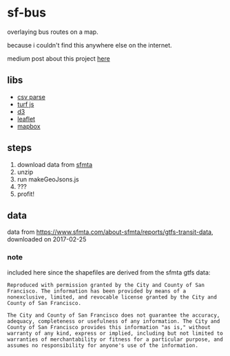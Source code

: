 # sf-bus
overlaying bus routes on a map.

because i couldn't find this anywhere else on the internet.

medium post about this project [here](https://medium.com/@thfield/adventures-in-amateur-cartography-ad4927ccfccc)

## libs
- [csv parse](http://csv.adaltas.com/parse/)
- [turf js](http://turfjs.org/)
- [d3](http://d3js.org)
- [leaflet](http://leafletjs.com)
- [mapbox](http://mapbox.com)

## steps
1. download data from [sfmta](https://www.sfmta.com/about-sfmta/reports/gtfs-transit-data)
1. unzip
1. run makeGeoJsons.js
1. ???
1. profit!

## data
data from https://www.sfmta.com/about-sfmta/reports/gtfs-transit-data, downloaded on 2017-02-25

### note
included here since the shapefiles are derived from the sfmta gtfs data:
```
Reproduced with permission granted by the City and County of San Francisco. The information has been provided by means of a nonexclusive, limited, and revocable license granted by the City and County of San Francisco.

The City and County of San Francisco does not guarantee the accuracy, adequacy, completeness or usefulness of any information. The City and County of San Francisco provides this information "as is," without warranty of any kind, express or implied, including but not limited to warranties of merchantability or fitness for a particular purpose, and assumes no responsibility for anyone's use of the information.
```
